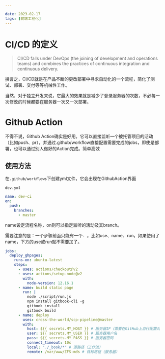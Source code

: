 ```yaml
---

date: 2023-02-17
tags: [前端工程化]
---
```


# CI/CD 的定义

> CI/CD falls under DevOps (the joining of development and operations teams) and combines the practices of continuous integration and continuous delivery.

换言之，CI/CD就是在产品不断的更改部署中寻求自动化的一个流程，简化了测试、部署、交付等等机械性工作。

当然，对于独立开发来说，它最大的效果就是减少了登录服务器的次数，不必每一次修改的时候都要在服务器一次又一次部署。

# Github Action

不得不说，Github Action确实是好用，它可以直接监听一个被托管项目的活动（比如push、pr），并通过.github/workflow直接配置需要完成的jobs，即使是部署，也可以通过别人做好的Action完成。简单高效

## 使用方法

在`.github/workflows`下创建yml文件，它会出现在GithubAction界面

`dev.yml`
```yml
name: dev-ci
on:
  push:
    branches:
      - master
```
name设定流程名称，on则可以指定监听的活动及其branch。

需要注意的是：一个步骤前面只能有一个`- `，比如use、name、run，如果使用了name，下方的use或run就不需要加了。

```yml
jobs:
  deploy_ghpages:
    runs-on: ubuntu-latest
    steps:
      - uses: actions/checkout@v2
      - uses: actions/setup-node@v2
        with:
          node-version: 12.16.1
      - name: build static page
        run: |
          node ./script/run.js
          npm install gitbook-cli -g
          gitbook install
          gitbook build
      - name: deploy
        uses: cross-the-world/scp-pipeline@master
        with:
          host: ${{ secrets.MY_HOST }} # 服务器IP（需要在GitHub上自行配置对应的secret）
          user: ${{ secrets.MY_USER }} # 服务器用户名
          pass: ${{ secrets.MY_PASS }} # 服务器密码
          connect_timeout: 10s
          local: "./_book/*" # 源路径（工作流）
          remote: /var/www/ZFS-mds # 目标路径（服务器）
```
